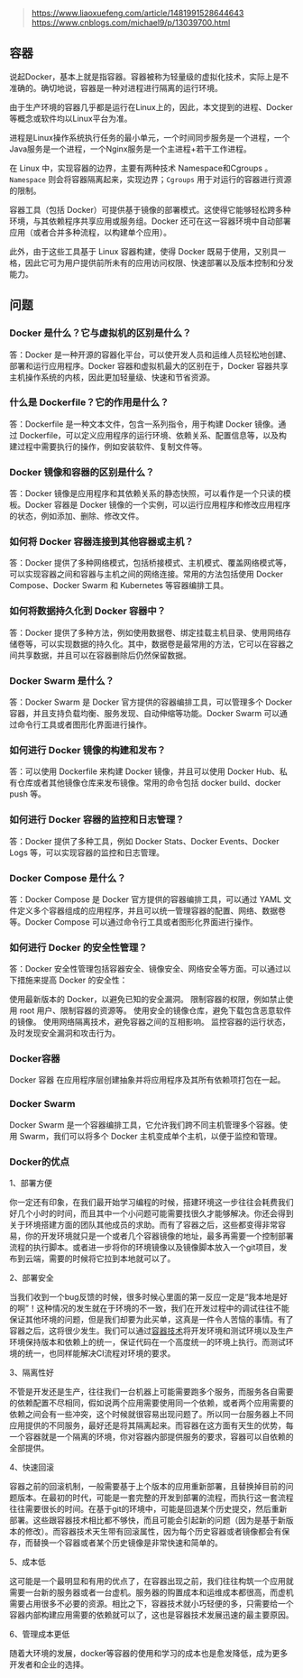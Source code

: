 > https://www.liaoxuefeng.com/article/1481991528644643 https://www.cnblogs.com/michael9/p/13039700.html

## 容器

说起Docker，基本上就是指容器。容器被称为轻量级的虚拟化技术，实际上是不准确的。确切地说，容器是一种对进程进行隔离的运行环境。

由于生产环境的容器几乎都是运行在Linux上的，因此，本文提到的进程、Docker等概念或软件均以Linux平台为准。

进程是Linux操作系统执行任务的最小单元，一个时间同步服务是一个进程，一个Java服务是一个进程，一个Nginx服务是一个主进程+若干工作进程。

在 Linux 中，实现容器的边界，主要有两种技术 Namespace和Cgroups 。`Namespace` 则会将容器隔离起来，实现边界；`Cgroups` 用于对运行的容器进行资源的限制。

容器工具（包括 Docker）可提供基于镜像的部署模式。这使得它能够轻松跨多种环境，与其依赖程序共享应用或服务组。Docker 还可在这一容器环境中自动部署应用（或者合并多种流程，以构建单个应用）。

此外，由于这些工具基于 Linux 容器构建，使得 Docker 既易于使用，又别具一格，因此它可为用户提供前所未有的应用访问权限、快速部署以及版本控制和分发能力。



## 问题

### Docker 是什么？它与虚拟机的区别是什么？

答：Docker 是一种开源的容器化平台，可以使开发人员和运维人员轻松地创建、部署和运行应用程序。Docker 容器和虚拟机最大的区别在于，Docker 容器共享主机操作系统的内核，因此更加轻量级、快速和节省资源。

### 什么是 Dockerfile？它的作用是什么？

答：Dockerfile 是一种文本文件，包含一系列指令，用于构建 Docker 镜像。通过 Dockerfile，可以定义应用程序的运行环境、依赖关系、配置信息等，以及构建过程中需要执行的操作，例如安装软件、复制文件等。

### Docker 镜像和容器的区别是什么？

答：Docker 镜像是应用程序和其依赖关系的静态快照，可以看作是一个只读的模板。Docker 容器是 Docker 镜像的一个实例，可以运行应用程序和修改应用程序的状态，例如添加、删除、修改文件。

### 如何将 Docker 容器连接到其他容器或主机？

答：Docker 提供了多种网络模式，包括桥接模式、主机模式、覆盖网络模式等，可以实现容器之间和容器与主机之间的网络连接。常用的方法包括使用 Docker Compose、Docker Swarm 和 Kubernetes 等容器编排工具。

### 如何将数据持久化到 Docker 容器中？

答：Docker 提供了多种方法，例如使用数据卷、绑定挂载主机目录、使用网络存储卷等，可以实现数据的持久化。其中，数据卷是最常用的方法，它可以在容器之间共享数据，并且可以在容器删除后仍然保留数据。

### Docker Swarm 是什么？

答：Docker Swarm 是 Docker 官方提供的容器编排工具，可以管理多个 Docker 容器，并且支持负载均衡、服务发现、自动伸缩等功能。Docker Swarm 可以通过命令行工具或者图形化界面进行操作。

### 如何进行 Docker 镜像的构建和发布？

答：可以使用 Dockerfile 来构建 Docker 镜像，并且可以使用 Docker Hub、私有仓库或者其他镜像仓库来发布镜像。常用的命令包括 docker build、docker push 等。

### 如何进行 Docker 容器的监控和日志管理？

答：Docker 提供了多种工具，例如 Docker Stats、Docker Events、Docker Logs 等，可以实现容器的监控和日志管理。

### Docker Compose 是什么？

答：Docker Compose 是 Docker 官方提供的容器编排工具，可以通过 YAML 文件定义多个容器组成的应用程序，并且可以统一管理容器的配置、网络、数据卷等。Docker Compose 可以通过命令行工具或者图形化界面进行操作。

### 如何进行 Docker 的安全性管理？

答：Docker 安全性管理包括容器安全、镜像安全、网络安全等方面。可以通过以下措施来提高 Docker 的安全性：

使用最新版本的 Docker，以避免已知的安全漏洞。
限制容器的权限，例如禁止使用 root 用户、限制容器的资源等。
使用安全的镜像仓库，避免下载包含恶意软件的镜像。
使用网络隔离技术，避免容器之间的互相影响。
监控容器的运行状态，及时发现安全漏洞和攻击行为。



### Docker容器

Docker 容器 在应用程序层创建抽象并将应用程序及其所有依赖项打包在一起。

### Docker Swarm

Docker Swarm 是一个容器编排工具，它允许我们跨不同主机管理多个容器。使用 Swarm，我们可以将多个 Docker 主机变成单个主机，以便于监控和管理。

### Docker的优点

1、部署方便

你一定还有印象，在我们最开始学习编程的时候，搭建环境这一步往往会耗费我们好几个小时的时间，而且其中一个小问题可能需要找很久才能够解决。你还会得到关于环境搭建方面的团队其他成员的求助。而有了容器之后，这些都变得非常容易，你的开发环境就只是一个或者几个容器镜像的地址，最多再需要一个控制部署流程的执行脚本。或者进一步将你的环境镜像以及镜像脚本放入一个git项目，发布到云端，需要的时候将它拉到本地就可以了。

2、部署安全

当我们收到一个bug反馈的时候，很多时候心里面的第一反应一定是“我本地是好的啊”！这种情况的发生就在于环境的不一致，我们在开发过程中的调试往往不能保证其他环境的问题，但是我们却要为此买单，这真是一件令人苦恼的事情。有了容器之后，这将很少发生。我们可以通过[容器技术](https://so.csdn.net/so/search?q=容器技术&spm=1001.2101.3001.7020)将开发环境和测试环境以及生产环境保持版本和依赖上的统一，保证代码在一个高度统一的环境上执行。而测试环境的统一，也同样能解决CI流程对环境的要求。

3、隔离性好

不管是开发还是生产，往往我们一台机器上可能需要跑多个服务，而服务各自需要的依赖配置不尽相同，假如说两个应用需要使用同一个依赖，或者两个应用需要的依赖之间会有一些冲突，这个时候就很容易出现问题了。所以同一台服务器上不同应用提供的不同服务，最好还是将其隔离起来。而容器在这方面有天生的优势，每一个容器就是一个隔离的环境，你对容器内部提供服务的要求，容器可以自依赖的全部提供。

4、快速回滚

容器之前的回滚机制，一般需要基于上个版本的应用重新部署，且替换掉目前的问题版本。在最初的时代，可能是一套完整的开发到部署的流程，而执行这一套流程往往需要很长的时间。在基于git的环境中，可能是回退某个历史提交，然后重新部署。这些跟容器技术相比都不够快，而且可能会引起新的问题（因为是基于新版本的修改）。而容器技术天生带有回滚属性，因为每个历史容器或者镜像都会有保存，而替换一个容器或者某个历史镜像是非常快速和简单的。

5、成本低

这可能是一个最明显和有用的优点了，在容器出现之前，我们往往构筑一个应用就需要一台新的服务器或者一台虚机。服务器的购置成本和运维成本都很高，而虚机需要占用很多不必要的资源。相比之下，容器技术就小巧轻便的多，只需要给一个容器内部构建应用需要的依赖就可以了，这也是容器技术发展迅速的最主要原因。

6、管理成本更低

随着大环境的发展，docker等容器的使用和学习的成本也是愈发降低，成为更多开发者和企业的选择。
